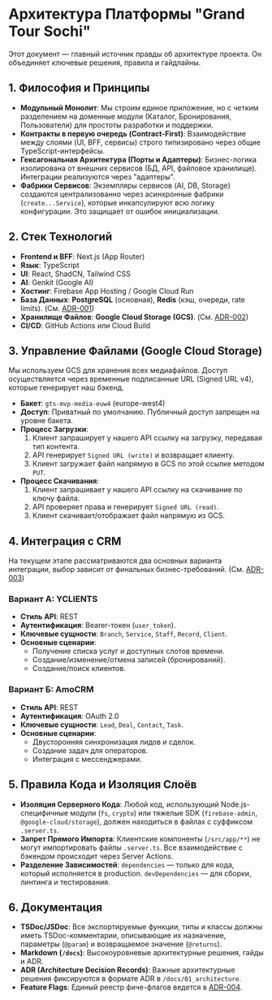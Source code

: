# Архитектура Платформы "Grand Tour Sochi"

Этот документ — главный источник правды об архитектуре проекта. Он объединяет ключевые решения, правила и гайдлайны.

## 1. Философия и Принципы

- **Модульный Монолит**: Мы строим единое приложение, но с четким разделением на доменные модули (Каталог, Бронирования, Пользователи) для простоты разработки и поддержки.
- **Контракты в первую очередь (Contract-First)**: Взаимодействие между слоями (UI, BFF, сервисы) строго типизировано через общие TypeScript-интерфейсы.
- **Гексагональная Архитектура (Порты и Адаптеры)**: Бизнес-логика изолирована от внешних сервисов (БД, API, файловое хранилище). Интеграции реализуются через "адаптеры".
- **Фабрики Сервисов**: Экземпляры сервисов (AI, DB, Storage) создаются централизованно через асинхронные фабрики (`create...Service`), которые инкапсулируют всю логику конфигурации. Это защищает от ошибок инициализации.

## 2. Стек Технологий

- **Frontend и BFF**: Next.js (App Router)
- **Язык**: TypeScript
- **UI**: React, ShadCN, Tailwind CSS
- **AI**: Genkit (Google AI)
- **Хостинг**: Firebase App Hosting / Google Cloud Run
- **База Данных**: **PostgreSQL** (основная), **Redis** (кэш, очереди, rate limits). (См. [ADR-001](./01_architecture/ADR-001-database-selection.md))
- **Хранилище Файлов**: **Google Cloud Storage (GCS)**. (См. [ADR-002](./01_architecture/ADR-002-storage-selection.md))
- **CI/CD**: GitHub Actions или Cloud Build

## 3. Управление Файлами (Google Cloud Storage)

Мы используем GCS для хранения всех медиафайлов. Доступ осуществляется через временные подписанные URL (Signed URL v4), которые генерирует наш бэкенд.

- **Бакет**: `gts-mvp-media-euw4` (europe-west4)
- **Доступ**: Приватный по умолчанию. Публичный доступ запрещен на уровне бакета.
- **Процесс Загрузки**:
  1. Клиент запраширует у нашего API ссылку на загрузку, передавая тип контента.
  2. API генерирует `Signed URL (write)` и возвращает клиенту.
  3. Клиент загружает файл напрямую в GCS по этой ссылке методом `PUT`.
- **Процесс Скачивания**:
  1. Клиент запрашивает у нашего API ссылку на скачивание по ключу файла.
  2. API проверяет права и генерирует `Signed URL (read)`.
  3. Клиент скачивает/отображает файл напрямую из GCS.

## 4. Интеграция с CRM

На текущем этапе рассматриваются два основных варианта интеграции, выбор зависит от финальных бизнес-требований. (См. [ADR-003](./01_architecture/ADR-003-crm-strategy.md))

### Вариант А: YCLIENTS
- **Стиль API**: REST
- **Аутентификация**: Bearer-токен (`user_token`).
- **Ключевые сущности**: `Branch`, `Service`, `Staff`, `Record`, `Client`.
- **Основные сценарии**:
  - Получение списка услуг и доступных слотов времени.
  - Создание/изменение/отмена записей (бронирований).
  - Создание/поиск клиентов.

### Вариант Б: AmoCRM
- **Стиль API**: REST
- **Аутентификация**: OAuth 2.0
- **Ключевые сущности**: `Lead`, `Deal`, `Contact`, `Task`.
- **Основные сценарии**:
    - Двусторонняя синхронизация лидов и сделок.
    - Создание задач для операторов.
    - Интеграция с мессенджерами.


## 5. Правила Кода и Изоляция Слоёв

- **Изоляция Серверного Кода**: Любой код, использующий Node.js-специфичные модули (`fs`, `crypto`) или тяжелые SDK (`firebase-admin`, `@google-cloud/storage`), должен находиться в файлах с суффиксом `.server.ts`.
- **Запрет Прямого Импорта**: Клиентские компоненты (`/src/app/**`) не могут импортировать файлы `.server.ts`. Все взаимодействие с бэкендом происходит через Server Actions.
- **Разделение Зависимостей**: `dependencies` — только для кода, который исполняется в production. `devDependencies` — для сборки, линтинга и тестирования.

## 6. Документация

- **TSDoc/JSDoc**: Все экспортируемые функции, типы и классы должны иметь TSDoc-комментарии, описывающие их назначение, параметры (`@param`) и возвращаемое значение (`@returns`).
- **Markdown (`/docs`)**: Высокоуровневые архитектурные решения, гайды и ADR.
- **ADR (Architecture Decision Records)**: Важные архитектурные решения фиксируются в формате ADR в `/docs/01_architecture`.
- **Feature Flags**: Единый реестр фиче-флагов ведется в [ADR-004](./01_architecture/ADR-004-feature-flags-registry.md).
